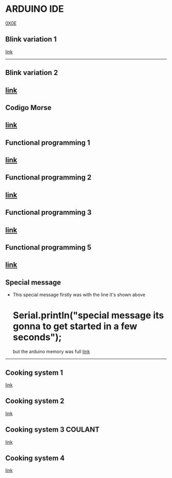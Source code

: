 # ARDUINO IDE
[0X0E](https://www.arduino.cc/en/software)


## Blink variation 1

[link](https://github.com/JuLiA1o1/J25programming/blob/main/Arduino/Blink-variation-01.ino)

---
## Blink variation 2
[link](https://github.com/JuLiA1o1/J25programming/blob/main/Arduino/Blink-variatiom-02.ino)
---
## Codigo Morse
[link](https://github.com/JuLiA1o1/J25programming/blob/main/Arduino/Codigo_morse.ino)
---
## Functional programming 1
[link](https://github.com/JuLiA1o1/J25programming/blob/main/Arduino/functional_programing_1.ino)
---
## Functional programming 2
[link](https://github.com/JuLiA1o1/J25programming/blob/main/Arduino/functional_programing_2.ino)
---
## Functional programming 3
[link](https://github.com/JuLiA1o1/J25programming/blob/main/Arduino/functional_programing_3.ino)
---
## Functional programming 5
[link](https://github.com/JuLiA1o1/J25programming/blob/main/Arduino/functional_programing_5.ino)
---
## Special message
- This special message firstly was with the line it's shown above
  # Serial.println("special message its gonna to get started in a few seconds");
  but the arduino memory was full 
[link](https://github.com/JuLiA1o1/J25programming/blob/main/Arduino/rose_special.message.ino)
---
## Cooking system 1
[link](https://github.com/JuLiA1o1/J25programming/blob/main/Arduino/cooking_system_1.ino)
## Cooking system 2
[link](https://github.com/JuLiA1o1/J25programming/blob/main/Arduino/cooking_system_2.ino)
## Cooking system 3 COULANT
[link](https://github.com/JuLiA1o1/J25programming/blob/main/Arduino/coulant.ino)
## Cooking system 4
[link](https://github.com/JuLiA1o1/J25programming/blob/main/Arduino/cooking_system_4.ino)
